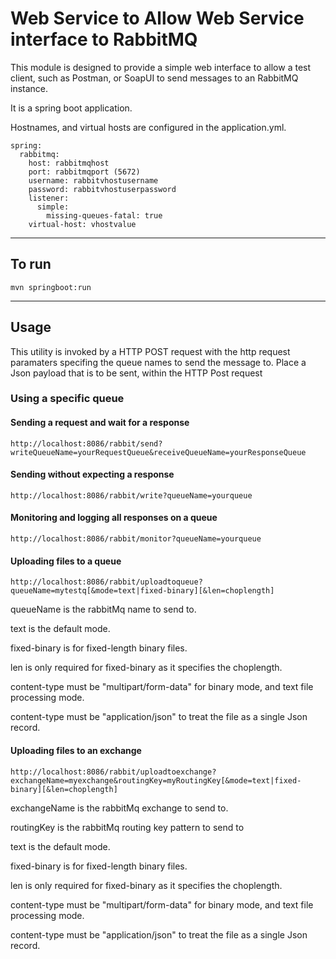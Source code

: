 # Web Service to Allow Web Service interface to RabbitMQ
This module is designed to provide a simple web interface to allow a test client, such as Postman, or SoapUI to send messages to an RabbitMQ instance.

It is a spring boot application.

Hostnames, and virtual hosts are configured in the application.yml.

```$xslt
spring:
  rabbitmq:
    host: rabbitmqhost
    port: rabbitmqport (5672)
    username: rabbitvhostusername
    password: rabbitvhostuserpassword
    listener:
      simple:
        missing-queues-fatal: true
    virtual-host: vhostvalue

```
___

## To run

``` mvn springboot:run ```

---

## Usage

This utility is invoked by a HTTP POST request with the http request paramaters specifing the queue names to send the message to.
Place a Json payload that is to be sent, within the HTTP Post request

### Using a specific queue

#### Sending a request and wait for a response
```
http://localhost:8086/rabbit/send?writeQueueName=yourRequestQueue&receiveQueueName=yourResponseQueue
```

#### Sending without expecting a response
```
http://localhost:8086/rabbit/write?queueName=yourqueue
```

#### Monitoring and logging all responses on a queue
```
http://localhost:8086/rabbit/monitor?queueName=yourqueue
```

#### Uploading files to a queue
```angular2html
http://localhost:8086/rabbit/uploadtoqueue?queueName=mytestq[&mode=text|fixed-binary][&len=choplength]
```

queueName is the rabbitMq name to send to.

text is the default mode.

fixed-binary is for fixed-length binary files.

len is only required for fixed-binary as it specifies the choplength.

content-type must be "multipart/form-data" for binary mode, and text file processing mode.

content-type must be "application/json" to treat the file as a single Json record.

#### Uploading files to an exchange
```
http://localhost:8086/rabbit/uploadtoexchange?exchangeName=myexchange&routingKey=myRoutingKey[&mode=text|fixed-binary][&len=choplength]
```
exchangeName is the rabbitMq exchange to send to.

routingKey is the rabbitMq routing key pattern to send to

text is the default mode.

fixed-binary is for fixed-length binary files.

len is only required for fixed-binary as it specifies the choplength.

content-type must be "multipart/form-data" for binary mode, and text file processing mode.

content-type must be "application/json" to treat the file as a single Json record.